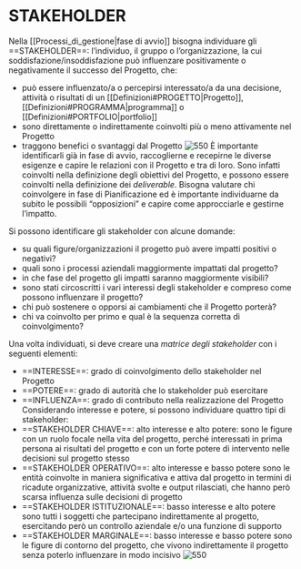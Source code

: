 # STAKEHOLDER
Nella [[Processi_di_gestione|fase di avvio]] bisogna individuare gli ==STAKEHOLDER==: l’individuo, il gruppo o l’organizzazione, la cui soddisfazione/insoddisfazione può influenzare positivamente o negativamente il successo del Progetto, che:
- può essere influenzato/a o percepirsi interessato/a da una decisione, attività o risultati di un [[Definizioni#PROGETTO|Progetto]], [[Definizioni#PROGRAMMA|programma]] o [[Definizioni#PORTFOLIO|portfolio]]
- sono direttamente o indirettamente coinvolti più o meno attivamente nel Progetto
- traggono benefici o svantaggi dal Progetto
![550](stakeholder1.png)
È importante identificarli già in fase di avvio, raccoglierne e recepirne le diverse esigenze e capire le relazioni con il Progetto e tra di loro. Sono infatti coinvolti nella definizione degli obiettivi del Progetto, e possono essere coinvolti nella definizione dei _deliverable_. Bisogna valutare chi coinvolgere in fase di Pianificazione ed è importante individuarne da subito le possibili “opposizioni” e capire come approcciarle e gestirne l’impatto.

Si possono identificare gli stakeholder con alcune domande:
- su quali figure/organizzazioni il progetto può avere impatti positivi o negativi?
- quali sono i processi aziendali maggiormente impattati dal progetto?
- in che fase del progetto gli impatti saranno maggiormente visibili?
- sono stati circoscritti i vari interessi degli stakeholder e compreso come possono influenzare il progetto?
- chi può sostenere o opporsi ai cambiamenti che il Progetto porterà?
- chi va coinvolto per primo e qual è la sequenza corretta di coinvolgimento?

Una volta individuati, si deve creare una _matrice degli stakeholder_ con i seguenti elementi:
- ==INTERESSE==: grado di coinvolgimento dello stakeholder nel Progetto
- ==POTERE==: grado di autorità che lo stakeholder può esercitare
- ==INFLUENZA==: grado di contributo nella realizzazione del Progetto
Considerando interesse e potere, si possono individuare quattro tipi di stakeholder:
- ==STAKEHOLDER CHIAVE==: alto interesse e alto potere:
	  sono le figure con un ruolo focale nella vita del progetto, perché interessati in prima persona ai risultati del progetto e con un forte potere di intervento nelle decisioni sul progetto stesso
- ==STAKEHOLDER OPERATIVO==: alto interesse e basso potere
	  sono le entità coinvolte in maniera significativa e attiva dal progetto in termini di ricadute organizzative, attività svolte e output rilasciati, che hanno però scarsa influenza sulle decisioni di progetto
- ==STAKEHOLDER ISTITUZIONALE==: basso interesse e alto potere
	  sono tutti i soggetti che partecipano indirettamente al progetto, esercitando però un controllo aziendale e/o una funzione di supporto
- ==STAKEHOLDER MARGINALE==: basso interesse e basso potere
	  sono le figure di contorno del progetto, che vivono indirettamente il progetto senza poterlo influenzare in modo incisivo
![550](stakeholder2.png)